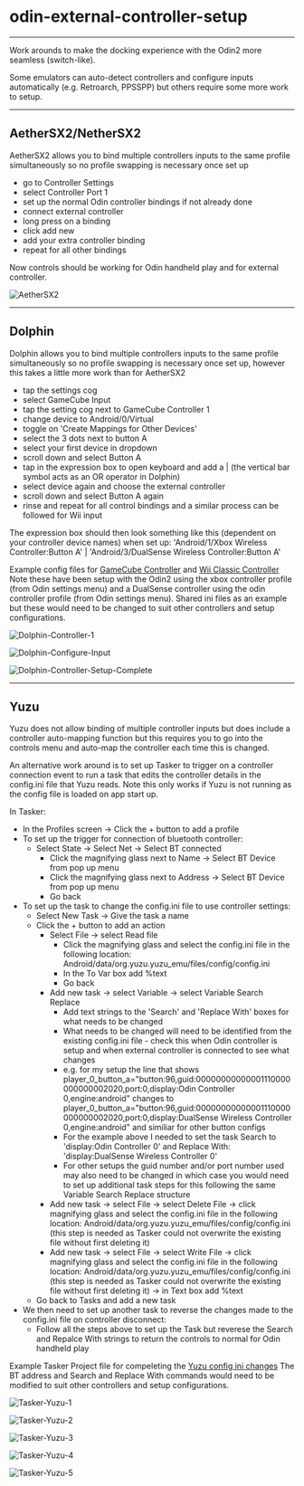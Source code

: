 # odin-external-controller-setup

---

Work arounds to make the docking experience with the Odin2 more seamless (switch-like).

Some emulators can auto-detect controllers and configure inputs automatically (e.g. Retroarch, PPSSPP) but others require some more work to setup.

---

## AetherSX2/NetherSX2
AetherSX2 allows you to bind multiple controllers inputs to the same profile simultaneously so no profile swapping is necessary once set up 
- go to Controller Settings
- select Controller Port 1
- set up the normal Odin controller bindings if not already done
- connect external controller 
- long press on a binding
- click add new
- add your extra controller binding
- repeat for all other bindings

Now controls should be working for Odin handheld play and for external controller.

![AetherSX2](AetherSX2/AetherSX2-add-new.png)

---

## Dolphin
Dolphin allows you to bind multiple controllers inputs to the same profile simultaneously so no profile swapping is necessary once set up, however this takes a little more work than for AetherSX2
- tap the settings cog
- select GameCube Input
- tap the setting cog next to GameCube Controller 1
- change device to Android/0/Virtual
- toggle on 'Create Mappings for Other Devices'
- select the 3 dots next to button A
- select your first device in dropdown
- scroll down and select Button A
- tap in the expression box to open keyboard and add a | (the vertical bar symbol acts as an OR operator in Dolphin)
- select device again and choose the external controller
- scroll down and select Button A again
- rinse and repeat for all control bindings and a similar process can be followed for Wii input

The expression box should then look something like this (dependent on your controller device names) when set up:
'Android/1/Xbox Wireless Controller:Button A' | 'Android/3/DualSense Wireless Controller:Button A'

Example config files for [GameCube Controller](https://github.com/RobZombie9043/odin-external-controller-setup/blob/main/Dolphin/GameCube%20-%20Odin%20(xbox%20profile)%20and%20DualSense%20(Odin%20profile).ini) and [Wii Classic Controller](https://github.com/RobZombie9043/odin-external-controller-setup/blob/main/Dolphin/Wii%20Classic%20Controller%20(Odin%20(xbox%20profile)%20and%20DualSense%20(Odin%20profile)).ini)
Note these have been setup with the Odin2 using the xbox controller profile (from Odin settings menu) and a DualSense controller using the odin controller profile (from Odin settings menu). Shared ini files as an example but these would need to be changed to suit other controllers and setup configurations. 

![Dolphin-Controller-1](Dolphin/Dolphin-GameCube-Controller-1.png)

![Dolphin-Configure-Input](Dolphin/Dolphin-GameCube-Configure-Input.png)

![Dolphin-Controller-Setup-Complete](Dolphin/Dolphin-GameCube-Controller-complete.png)

---

## Yuzu
Yuzu does not allow binding of multiple controller inputs but does include a controller auto-mapping function but this requires you to go into the controls menu and auto-map the controller each time this is changed.

An alternative work around is to set up Tasker to trigger on a controller connection event to run a task that edits the controller details in the config.ini file that Yuzu reads.
Note this only works if Yuzu is not running as the config file is loaded on app start up.

In Tasker:
- In the Profiles screen -> Click the + button to add a profile
- To set up the trigger for connection of bluetooth controller:
  - Select State -> Select Net -> Select BT connected
    - Click the magnifying glass next to Name -> Select BT Device from pop up menu
    - Click the magnifying glass next to Address -> Select BT Device from pop up menu
    - Go back
- To set up the task to change the config.ini file to use controller settings:
  - Select New Task -> Give the task a name
  - Click the + button to add an action
    - Select File -> select Read file
      - Click the magnifying glass and select the config.ini file in the following location: Android/data/org.yuzu.yuzu_emu/files/config/config.ini
      - In the To Var box add %text
      - Go back
    - Add new task -> select Variable -> select Variable Search Replace
      - Add text strings to the 'Search' and 'Replace With' boxes for what needs to be changed
      - What needs to be changed will need to be identified from the existing config.ini file - check this when Odin controller is setup and when external controller is connected to see what changes
      - e.g. for my setup the line that shows player_0_button_a="button:96,guid:00000000000001110000000000002020,port:0,display:Odin Controller 0,engine:android" changes to player_0_button_a="button:96,guid:00000000000001110000000000002020,port:0,display:DualSense Wireless Controller 0,engine:android" and similiar for other button configs
      - For the example above I needed to set the task Search to 'display:Odin Controller 0' and Replace With: 'display:DualSense Wireless Controller 0'
      - For other setups the guid number and/or port number used may also need to be changed in which case you would need to set up additional task steps for this following the same Variable Search Replace structure
    - Add new task -> select File -> select Delete File -> click magnifying glass and select the config.ini file in the following location: Android/data/org.yuzu.yuzu_emu/files/config/config.ini (this step is needed as Tasker could not overwrite the existing file without first deleting it)
    - Add new task -> select File -> select Write File -> click magnifying glass and select the config.ini file in the following location: Android/data/org.yuzu.yuzu_emu/files/config/config.ini (this step is needed as Tasker could not overwrite the existing file without first deleting it) -> in Text box add %text
  - Go back to Tasks and add a new task
- We then need to set up another task to reverse the changes made to the config.ini file on controller disconnect:
  - Follow all the steps above to set up the Task but reverese the Search and Repalce With strings to return the controls to normal for Odin handheld play 
   
Example Tasker Project file for compeleting the [Yuzu config ini changes](https://github.com/RobZombie9043/odin-external-controller-setup/blob/main/Yuzu/Yuzu_ini.prj.xml)
The BT address and Search and Replace With commands would need to be modified to suit other controllers and setup configurations. 

![Tasker-Yuzu-1](Yuzu/1.png)

![Tasker-Yuzu-2](Yuzu/2.png)

![Tasker-Yuzu-3](Yuzu/3.png)

![Tasker-Yuzu-4](Yuzu/4.png)

![Tasker-Yuzu-5](Yuzu/5.png)
